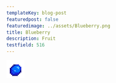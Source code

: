 ```yaml
---
templateKey: blog-post
featuredpost: false
featuredimage: ../assets/Blueberry.png
title: Blueberry
description: Fruit
testfield: 516
---
```

![Blueberry](../assets/Blueberry.png)